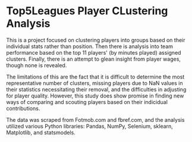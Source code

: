 # Top5Leagues Player CLustering Analysis

This is a project focused on clustering players into groups based on their individual stats rather than position. Then there is analysis into team performance based on the top 11 players' (by minutes played) assigned clusters. Finally, there is an attempt to glean insight from player wages, though none is revealed.

The limitations of this are the fact that it is difficult to determine the most representative number of clusters, missing players due to NaN values in their statistics necessitating their removal, and the difficulties in adjusting for player quality. However, this study does show promise in finding new ways of comparing and scouting players based on their indicidual contributions.

The data was scraped from Fotmob.com and fbref.com, and the analysis utilized various Python libraries: Pandas, NumPy, Selenium, sklearn, Matplotlib, and statsmodels. 
